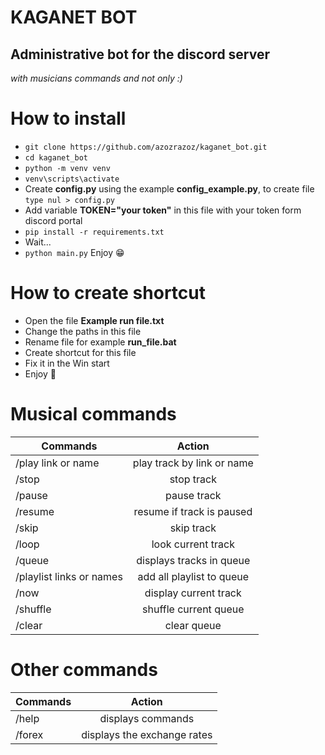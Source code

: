 # KAGANET BOT
## Administrative bot for the discord server
<em>with musicians commands and not only :)</em>

# How to install

- `git clone https://github.com/azozrazoz/kaganet_bot.git`
- `cd kaganet_bot`
- `python -m venv venv`
- `venv\scripts\activate`
- Create **config.py** using the example **config_example.py**, to create file `type nul > config.py`
- Add variable **TOKEN="your token"** in this file with your token form discord portal
- `pip install -r requirements.txt`
- Wait...
- `python main.py` Enjoy 😁

# How to create shortcut

- Open the file **Example run file.txt**
- Change the paths in this file
- Rename file for example **run_file.bat**
- Create shortcut for this file
- Fix it in the Win start
- Enjoy 🙂

# Musical commands

|         Commands          |            Action             |
|---------------------------|:-----------------------------:|
| /play link or name        | play track by link or name    |
| /stop                     | stop track                    |
| /pause                    | pause track                   |
| /resume                   | resume if track is paused     |
| /skip                     | skip track                    |
| /loop                     | look current track            |
| /queue                    | displays tracks in queue      |
| /playlist links or names  | add all playlist to queue     |
| /now                      | display current track         |
| /shuffle                  | shuffle current queue         |
| /clear                    | clear queue                   |


# Other commands 

|    Commands    |           Action             | 
|----------------|:----------------------------:|
| /help          | displays commands            |
| /forex         | displays the exchange rates  |